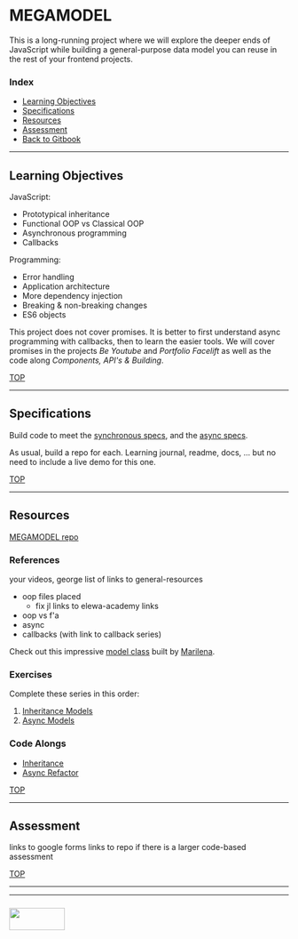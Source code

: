 # MEGAMODEL

This is a long-running project where we will explore the deeper ends of JavaScript while building a general-purpose data model you can reuse in the rest of your frontend projects.

### Index
* [Learning Objectives](#learning-objectives)
* [Specifications](#specifications)
* [Resources](#resources)
* [Assessment](#assessment)
* [Back to Gitbook](https://elewa-academy.github.io/Frontend-Projects/04-megamodel/)

---

## Learning Objectives

JavaScript:
* Prototypical inheritance
* Functional OOP vs Classical OOP
* Asynchronous programming 
* Callbacks

Programming:
* Error handling
* Application architecture
* More dependency injection
* Breaking & non-breaking changes
* ES6 objects

This project does not cover promises.  It is better to first understand async programming with callbacks, then to learn the easier tools.  We will cover promises in the projects _Be Youtube_ and _Portfolio Facelift_ as well as the code along _Components, API's & Building_.


[TOP](#index)

---

## Specifications

Build code to meet the [synchronous specs](https://github.com/elewa-academy/Frontend-Projects/tree/master/docs_src/04-megamodel/synchronous-model-specs.md), and the [async specs](https://github.com/elewa-academy/Frontend-Projects/tree/master/docs_src/04-megamodel/async-model-specs.md).  

As usual, build a repo for each.  Learning journal, readme, docs, ... but no need to include a live demo for this one.

[TOP](#index)

---

## Resources

[MEGAMODEL repo](https://github.com/elewa-academy/Frontend-Projects/tree/master/docs_src/04-megamodel)

### References

your videos, george
list of links to general-resources 
* oop files placed
  - fix jl links to elewa-academy links
* oop vs f'a
* async
* callbacks (with link to callback series)

Check out this impressive [model class](https://github.com/elewa-academy/Frontend-Projects/tree/master/docs_src/04-megamodel/marilena-model) built by [Marilena](https://github.com/maridyr).


### Exercises

Complete these series in this order:
1. [Inheritance Models](https://github.com/elewa-academy/Frontend-Projects/tree/master/docs_src/04-megamodel/inheritance-exercises)
2. [Async Models](https://github.com/elewa-academy/Frontend-Projects/tree/master/docs_src/04-megamodel/async-exercises)

### Code Alongs

* [Inheritance](https://elewa-academy.github.io/Frontend-Code-Alongs/07-inheritance/)
* [Async Refactor](https://elewa-academy.github.io/Frontend-Code-Alongs/08-async-refactor/)


[TOP](#index)

---

## Assessment

links to google forms
links to repo if there is a larger code-based assessment

[TOP](#index)

___
___
### <a href="http://elewa.education/blog" target="_blank"><img src="https://user-images.githubusercontent.com/18554853/34921062-506450ae-f97d-11e7-875f-6feeb26ad72d.png" width="100" height="40"/></a>

